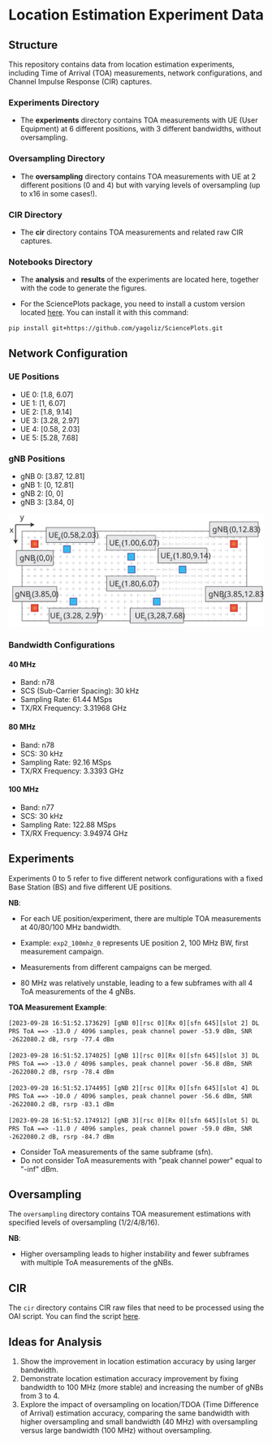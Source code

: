 # Location Estimation Experiment Data

## Structure

This repository contains data from location estimation experiments, including Time of Arrival (TOA) measurements, network configurations, and Channel Impulse Response (CIR) captures.

### Experiments Directory

- The **experiments** directory contains TOA measurements with UE (User Equipment) at 6 different positions, with 3 different bandwidths, without oversampling.

### Oversampling Directory

- The **oversampling** directory contains TOA measurements with UE at 2 different positions (0 and 4) but with varying levels of oversampling (up to x16 in some cases!).

### CIR Directory

- The **cir** directory contains TOA measurements and related raw CIR captures.

### Notebooks Directory

- The **analysis** and **results** of the experiments are located here, together with the code to generate the figures.

- For the SciencePlots package, you need to install a custom version located [here](https://github.com/yagoliz/SciencePlots/tree/master). You can install it with this command:

```bash
pip install git+https://github.com/yagoliz/SciencePlots.git
```

## Network Configuration

### UE Positions

- UE 0: [1.8, 6.07]
- UE 1: [1, 6.07]
- UE 2: [1.8, 9.14]
- UE 3: [3.28, 2.97]
- UE 4: [0.58, 2.03]
- UE 5: [5.28, 7.68]

### gNB Positions

- gNB 0: [3.87, 12.81]
- gNB 1: [0, 12.81]
- gNB 2: [0, 0]
- gNB 3: [3.84, 0]

<img src="./Positions.svg">


### Bandwidth Configurations

#### 40 MHz

- Band: n78
- SCS (Sub-Carrier Spacing): 30 kHz
- Sampling Rate: 61.44 MSps
- TX/RX Frequency: 3.31968 GHz

#### 80 MHz

- Band: n78
- SCS: 30 kHz
- Sampling Rate: 92.16 MSps
- TX/RX Frequency: 3.3393 GHz

#### 100 MHz

- Band: n77
- SCS: 30 kHz
- Sampling Rate: 122.88 MSps
- TX/RX Frequency: 3.94974 GHz

## Experiments

Experiments 0 to 5 refer to five different network configurations with a fixed Base Station (BS) and five different UE positions.

**NB**:
- For each UE position/experiment, there are multiple TOA measurements at 40/80/100 MHz bandwidth.
- Example: `exp2_100mhz_0` represents UE position 2, 100 MHz BW, first measurement campaign.
- Measurements from different campaigns can be merged.

- 80 MHz was relatively unstable, leading to a few subframes with all 4 ToA measurements of the 4 gNBs.

**TOA Measurement Example**:

```
[2023-09-28 16:51:52.173629] [gNB 0][rsc 0][Rx 0][sfn 645][slot 2] DL PRS ToA ==> -13.0 / 4096 samples, peak channel power -53.9 dBm, SNR -2622080.2 dB, rsrp -77.4 dBm

[2023-09-28 16:51:52.174025] [gNB 1][rsc 0][Rx 0][sfn 645][slot 3] DL PRS ToA ==> -13.0 / 4096 samples, peak channel power -56.8 dBm, SNR -2622080.2 dB, rsrp -78.4 dBm

[2023-09-28 16:51:52.174495] [gNB 2][rsc 0][Rx 0][sfn 645][slot 4] DL PRS ToA ==> -10.0 / 4096 samples, peak channel power -56.6 dBm, SNR -2622080.2 dB, rsrp -83.1 dBm

[2023-09-28 16:51:52.174912] [gNB 3][rsc 0][Rx 0][sfn 645][slot 5] DL PRS ToA ==> -11.0 / 4096 samples, peak channel power -59.0 dBm, SNR -2622080.2 dB, rsrp -84.7 dBm
```


- Consider ToA measurements of the same subframe (sfn).
- Do not consider ToA measurements with "peak channel power" equal to "-inf" dBm.

## Oversampling

The `oversampling` directory contains TOA measurement estimations with specified levels of oversampling (1/2/4/8/16).

**NB**:
- Higher oversampling leads to higher instability and fewer subframes with multiple ToA measurements of the gNBs.

## CIR

The `cir` directory contains CIR raw files that need to be processed using the OAI script. You can find the script [here](https://gitlab.eurecom.fr/oai/openairinterface5g/-/blob/develop/doc/RUN_NR_PRS.md?ref_type=heads#using-matlaboctave-script-to-visualize-prs-channel-estimates).

## Ideas for Analysis

1. Show the improvement in location estimation accuracy by using larger bandwidth.
2. Demonstrate location estimation accuracy improvement by fixing bandwidth to 100 MHz (more stable) and increasing the number of gNBs from 3 to 4.
3. Explore the impact of oversampling on location/TDOA (Time Difference of Arrival) estimation accuracy, comparing the same bandwidth with higher oversampling and small bandwidth (40 MHz) with oversampling versus large bandwidth (100 MHz) without oversampling.


